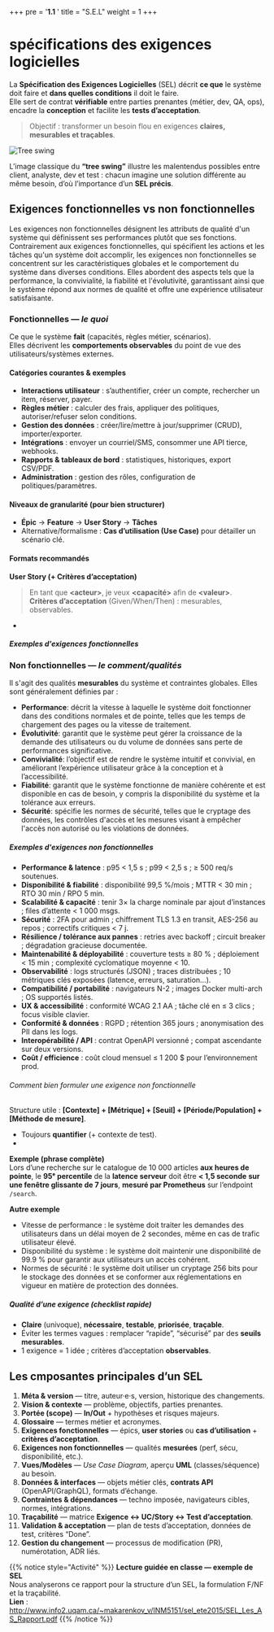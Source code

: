 +++
pre = '<b>1.1 </b>'
title = "S.E.L"
weight = 1
+++

# spécifications des exigences logicielles

La **Spécification des Exigences Logicielles** (SEL) décrit **ce que** le système doit faire et **dans quelles conditions** il doit le faire.  
Elle sert de contrat **vérifiable** entre parties prenantes (métier, dev, QA, ops), encadre la **conception** et facilite les **tests d’acceptation**.

> Objectif : transformer un besoin flou en exigences **claires, mesurables et traçables**.

![Tree swing](/420-310/images/tree_swing.jpg)

L’image classique du **“tree swing”** illustre les malentendus possibles entre client, analyste, dev et test : chacun imagine une solution différente au même besoin, d’où l’importance d’un **SEL précis**.

## Exigences **fonctionnelles** vs **non fonctionnelles** 
Les exigences non fonctionnelles désignent les attributs de qualité d'un système qui définissent ses performances plutôt que ses fonctions. Contrairement aux exigences fonctionnelles, qui spécifient les actions et les tâches qu'un système doit accomplir, les exigences non fonctionnelles se concentrent sur les caractéristiques globales et le comportement du système dans diverses conditions. Elles abordent des aspects tels que la performance, la convivialité, la fiabilité et l'évolutivité, garantissant ainsi que le système répond aux normes de qualité et offre une expérience utilisateur satisfaisante.

### Fonctionnelles — *le quoi*
Ce que le système **fait** (capacités, règles métier, scénarios).  
Elles décrivent les **comportements observables** du point de vue des utilisateurs/systèmes externes.

#### Catégories courantes & exemples
- **Interactions utilisateur** : s’authentifier, créer un compte, rechercher un item, réserver, payer.
- **Règles métier** : calculer des frais, appliquer des politiques, autoriser/refuser selon conditions.
- **Gestion des données** : créer/lire/mettre à jour/supprimer (CRUD), importer/exporter.
- **Intégrations** : envoyer un courriel/SMS, consommer une API tierce, webhooks.
- **Rapports & tableaux de bord** : statistiques, historiques, export CSV/PDF.
- **Administration** : gestion des rôles, configuration de politiques/paramètres.

#### Niveaux de granularité (pour bien structurer)
- **Épic** → **Feature** → **User Story** → **Tâches**
- Alternative/formalisme : **Cas d’utilisation (Use Case)** pour détailler un scénario clé.

#### Formats recommandés
**User Story (+ Critères d’acceptation)**  
> En tant que **\<acteur>**, je veux **\<capacité>** afin de **\<valeur>**.  
> **Critères d’acceptation** (Given/When/Then) : mesurables, observables.

- 
##### Exemples d'exigences fonctionnelles

### Non fonctionnelles — *le comment/qualités*
Il s'agit des qualités **mesurables** du système et contraintes globales. Elles sont généralement définies par :
- **Performance**: décrit la vitesse à laquelle le système doit fonctionner dans des conditions normales et de pointe, telles que les temps de chargement des pages ou la vitesse de traitement.
- **Évolutivité**: garantit que le système peut gérer la croissance de la demande des utilisateurs ou du volume de données sans perte de performances significative.
- **Convivialité**: l’objectif est de rendre le système intuitif et convivial, en améliorant l’expérience utilisateur grâce à la conception et à l’accessibilité.
- **Fiabilité**: garantit que le système fonctionne de manière cohérente et est disponible en cas de besoin, y compris la disponibilité du système et la tolérance aux erreurs.
- **Sécurité**: spécifie les normes de sécurité, telles que le cryptage des données, les contrôles d'accès et les mesures visant à empêcher l'accès non autorisé ou les violations de données.

##### Exemples d'exigences non fonctionnelles
- **Performance & latence** : p95 < 1,5 s ; p99 < 2,5 s ; ≥ 500 req/s soutenues.
- **Disponibilité & fiabilité** : disponibilité 99,5 %/mois ; MTTR < 30 min ; RTO 30 min / RPO 5 min.
- **Scalabilité & capacité** : tenir 3× la charge nominale par ajout d’instances ; files d’attente < 1 000 msgs.
- **Sécurité** : 2FA pour admin ; chiffrement TLS 1.3 en transit, AES-256 au repos ; correctifs critiques < 7 j.
- **Résilience / tolérance aux pannes** : retries avec backoff ; circuit breaker ; dégradation gracieuse documentée.
- **Maintenabilité & déployabilité** : couverture tests ≥ 80 % ; déploiement < 15 min ; complexité cyclomatique moyenne < 10.
- **Observabilité** : logs structurés (JSON) ; traces distribuées ; 10 métriques clés exposées (latence, erreurs, saturation…).
- **Compatibilité / portabilité** : navigateurs N-2 ; images Docker multi-arch ; OS supportés listés.
- **UX & accessibilité** : conformité WCAG 2.1 AA ; tâche clé en ≤ 3 clics ; focus visible clavier.
- **Conformité & données** : RGPD ; rétention 365 jours ; anonymisation des PII dans les logs.
- **Interopérabilité / API** : contrat OpenAPI versionné ; compat ascendante sur deux versions.
- **Coût / efficience** : coût cloud mensuel ≤ 1 200 $ pour l’environnement prod.
  
###### Comment bien formuler une exigence non fonctionnelle
Structure utile : **[Contexte] + [Métrique] + [Seuil] + [Période/Population] + [Méthode de mesure]**.
- Toujours **quantifier** (+ contexte de test).
- 
**Exemple (phrase complète)**  
Lors d’une recherche sur le catalogue de 10 000 articles **aux heures de pointe**, le **95ᵉ percentile** de la **latence serveur** doit être **< 1,5 seconde** **sur une fenêtre glissante de 7 jours**, **mesuré par Prometheus** sur l’endpoint `/search`.

**Autre exemple**
- Vitesse de performance : le système doit traiter les demandes des utilisateurs dans un délai moyen de 2 secondes, même en cas de trafic utilisateur élevé.
- Disponibilité du système : le système doit maintenir une disponibilité de 99.9 % pour garantir aux utilisateurs un accès cohérent.
- Normes de sécurité : le système doit utiliser un cryptage 256 bits pour le stockage des données et se conformer aux réglementations en vigueur en matière de protection des données.

##### Qualité d’une exigence (checklist rapide)
- **Claire** (univoque), **nécessaire**, **testable**, **priorisée**, **traçable**.  
- Éviter les termes vagues : remplacer “rapide”, “sécurisé” par des **seuils mesurables**.  
- 1 exigence = 1 idée ; critères d’acceptation **observables**.
## Les cmposantes principales d’un **SEL**
1. **Méta & version** — titre, auteur·e·s, version, historique des changements.  
2. **Vision & contexte** — problème, objectifs, parties prenantes.  
3. **Portée (scope)** — **In/Out** + hypothèses et risques majeurs.  
4. **Glossaire** — termes métier et acronymes.  
5. **Exigences fonctionnelles** — épics, **user stories** ou **cas d’utilisation** + **critères d’acceptation**.  
6. **Exigences non fonctionnelles** — qualités **mesurées** (perf, sécu, disponibilité, etc.).  
7. **Vues/Modèles** — *Use Case Diagram*, aperçu **UML** (classes/séquence) au besoin.  
8. **Données & interfaces** — objets métier clés, **contrats API** (OpenAPI/GraphQL), formats d’échange.  
9. **Contraintes & dépendances** — techno imposée, navigateurs cibles, normes, intégrations.  
10. **Traçabilité** — matrice **Exigence ↔ UC/Story ↔ Test d’acceptation**.  
11. **Validation & acceptation** — plan de tests d’acceptation, données de test, critères “Done”.  
12. **Gestion du changement** — processus de modification (PR), numérotation, ADR liés.

{{% notice style="Activité" %}}
**Lecture guidée en classe — exemple de SEL**  
Nous analyserons ce rapport pour la structure d’un SEL, la formulation F/NF et la traçabilité.  
**Lien** : http://www.info2.uqam.ca/~makarenkov_v/INM5151/sel_ete2015/SEL_Les_AS_Rapport.pdf
{{% /notice %}}


<!-- ![alt text](image.png) -->